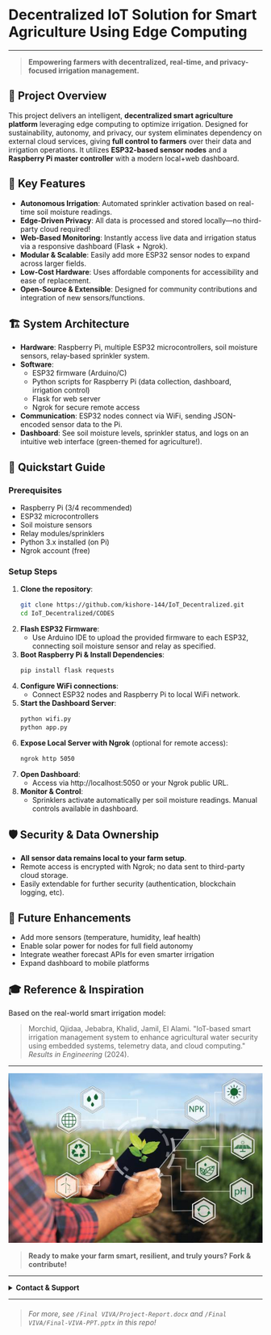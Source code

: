 # Decentralized IoT Solution for Smart Agriculture Using Edge Computing

---

> **Empowering farmers with decentralized, real-time, and privacy-focused irrigation management.**

## 🌱 Project Overview

This project delivers an intelligent, **decentralized smart agriculture platform** leveraging edge computing to optimize irrigation. Designed for sustainability, autonomy, and privacy, our system eliminates dependency on external cloud services, giving **full control to farmers** over their data and irrigation operations. It utilizes **ESP32-based sensor nodes** and a **Raspberry Pi master controller** with a modern local+web dashboard.

## 🎯 Key Features

- **Autonomous Irrigation**: Automated sprinkler activation based on real-time soil moisture readings.
- **Edge-Driven Privacy**: All data is processed and stored locally—no third-party cloud required!
- **Web-Based Monitoring**: Instantly access live data and irrigation status via a responsive dashboard (Flask + Ngrok).
- **Modular & Scalable**: Easily add more ESP32 sensor nodes to expand across larger fields.
- **Low-Cost Hardware**: Uses affordable components for accessibility and ease of replacement.
- **Open-Source & Extensible**: Designed for community contributions and integration of new sensors/functions.

## 🏗️ System Architecture

- **Hardware**: Raspberry Pi, multiple ESP32 microcontrollers, soil moisture sensors, relay-based sprinkler system.
- **Software**: 
    - ESP32 firmware (Arduino/C)
    - Python scripts for Raspberry Pi (data collection, dashboard, irrigation control)
    - Flask for web server
    - Ngrok for secure remote access
- **Communication**: ESP32 nodes connect via WiFi, sending JSON-encoded sensor data to the Pi.
- **Dashboard**: See soil moisture levels, sprinkler status, and logs on an intuitive web interface (green-themed for agriculture!).

## 🚀 Quickstart Guide

### Prerequisites
- Raspberry Pi (3/4 recommended)
- ESP32 microcontrollers
- Soil moisture sensors
- Relay modules/sprinklers
- Python 3.x installed (on Pi)
- Ngrok account (free)

### Setup Steps
1. **Clone the repository**:
    ```bash
    git clone https://github.com/kishore-144/IoT_Decentralized.git
    cd IoT_Decentralized/CODES
    ```
2. **Flash ESP32 Firmware**:
    - Use Arduino IDE to upload the provided firmware to each ESP32, connecting soil moisture sensor and relay as specified.
3. **Boot Raspberry Pi & Install Dependencies**:
    ```bash
    pip install flask requests
    ```
4. **Configure WiFi connections**:
    - Connect ESP32 nodes and Raspberry Pi to local WiFi network.
5. **Start the Dashboard Server**:
    ```bash
    python wifi.py
    python app.py
    ```
6. **Expose Local Server with Ngrok** (optional for remote access):
    ```bash
    ngrok http 5050
    ```
7. **Open Dashboard**:
    - Access via http://localhost:5050 or your Ngrok public URL.
8. **Monitor & Control**:
    - Sprinklers activate automatically per soil moisture readings. Manual controls available in dashboard.

## 🛡 Security & Data Ownership
- **All sensor data remains local to your farm setup**.
- Remote access is encrypted with Ngrok; no data sent to third-party cloud storage.
- Easily extendable for further security (authentication, blockchain logging, etc).

## 🌟 Future Enhancements
- Add more sensors (temperature, humidity, leaf health)
- Enable solar power for nodes for full field autonomy
- Integrate weather forecast APIs for even smarter irrigation
- Expand dashboard to mobile platforms

## 🎓 Reference & Inspiration
Based on the real-world smart irrigation model:
> Morchid, Qjidaa, Jebabra, Khalid, Jamil, El Alami. "IoT-based smart irrigation management system to enhance agricultural water security using embedded systems, telemetry data, and cloud computing." *Results in Engineering* (2024).

---

<p align="center">
  <img src="./istockphoto-1326948783-612x612.jpg" alt="System Architecture" width="600"/>
</p>

> **Ready to make your farm smart, resilient, and truly yours? Fork & contribute!**

---

<details>
  <summary><b>Contact & Support</b></summary>
  📧 Email: kishoreb2253@gmail.com<br>
  🏫 SASTRA Deemed University, Computer Science 2025
</details>

---

#### 

> *For more, see `/Final VIVA/Project-Report.docx` and `/Final VIVA/Final-VIVA-PPT.pptx` in this repo!*
